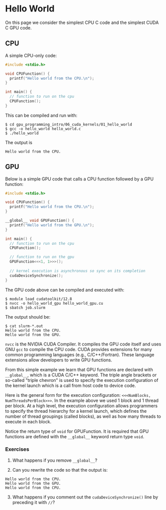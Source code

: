 # Hello World

On this page we consider the simplest CPU C code and the simplest CUDA C GPU code.

## CPU

A simple CPU-only code:

```C
#include <stdio.h>

void CPUFunction() {
  printf("Hello world from the CPU.\n");
}

int main() {
  // function to run on the cpu
  CPUFunction();
}
```

This can be compiled and run with:

```
$ cd gpu_programming_intro/06_cuda_kernels/01_hello_world
$ gcc -o hello_world hello_world.c
$ ./hello_world
```

The output is

```
Hello world from the CPU.
```

## GPU

Below is a simple GPU code that calls a CPU function followed by a GPU function:

```C
#include <stdio.h>

void CPUFunction() {
  printf("Hello world from the CPU.\n");
}

__global__ void GPUFunction() {
  printf("Hello world from the GPU.\n");
}

int main() {
  // function to run on the cpu
  CPUFunction();

  // function to run on the gpu
  GPUFunction<<<1, 1>>>();
  
  // kernel execution is asynchronous so sync on its completion
  cudaDeviceSynchronize();
}
```

The GPU code above can be compiled and executed with:

```
$ module load cudatoolkit/12.8
$ nvcc -o hello_world_gpu hello_world_gpu.cu
$ sbatch job.slurm
```

The output should be:

```
$ cat slurm-*.out
Hello world from the CPU.
Hello world from the GPU.
```

`nvcc` is the NVIDIA CUDA Compiler. It compiles the GPU code itself and uses GNU `gcc` to compile the CPU code. CUDA provides extensions for many common programming languages (e.g., C/C++/Fortran). These language extensions allow developers to write GPU functions.

From this simple example we learn that GPU functions are declared with `__global__`, which is a CUDA C/C++ keyword. The triple angle brackets or so-called "triple chevron" is used to specify the execution configuration of the kernel launch which is a call from host code to device code.

Here is the general form for the execution configuration: `<<<NumBlocks, NumThreadsPerBlock>>>`. In the example above we used 1 block and 1 thread per block. At a high level, the execution configuration allows programmers to specify the thread hierarchy for a kernel launch, which defines the number of thread groupings (called blocks), as well as how many threads to execute in each block.

Notice the return type of `void` for GPUFunction. It is required that GPU functions are defined with the `__global__` keyword return type `void`.

### Exercises

1. What happens if you remove `__global__`?

2. Can you rewrite the code so that the output is:

```
Hello world from the CPU.
Hello world from the GPU.
Hello world from the CPU.
```

3. What happens if you comment out the `cudaDeviceSynchronize()` line by preceding it with `//`?
